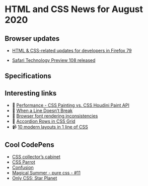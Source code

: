 # HTML and CSS News for August 2020

## Browser updates

- [HTML & CSS-related updates for developers in Firefox 79](https://developer.mozilla.org/en-US/docs/Mozilla/Firefox/Releases/79)

- [Safari Technology Preview 108 released](https://webkit.org/blog/10840/release-notes-for-safari-technology-preview-108/)

## Specifications


## Interesting links

- 📝 [Performance - CSS Painting vs. CSS Houdini Paint API](https://lisilinhart.info/posts/css-houdini-performance)
- 📝 [When a Line Doesn’t Break](https://css-tricks.com/when-a-line-doesnt-break/)
- 📝 [Browser font rendering inconsistencies](https://blog.stephaniestimac.com/posts/2020/06/browser-fonts/)
- 📝 [Accordion Rows in CSS Grid](https://meyerweb.com/eric/thoughts/2020/07/01/accordion-rows-in-css-grid)
- 📹 [10 modern layouts in 1 line of CSS](https://youtu.be/qm0IfG1GyZU)

## Cool CodePens

- [CSS collector’s cabinet](https://codepen.io/lynnandtonic/pen/LYGjqOo)
- [CSS Parrot](https://codepen.io/aitchiss/pen/XWXzxGq)
- [Confusion](https://codepen.io/tiffachoo/pen/abdLKaP)
- [Magical Summer - pure css - #11](https://codepen.io/ig_design/pen/KKVZdPq)
- [Only CSS: Star Planet](https://codepen.io/YusukeNakaya/pen/LYGOdeE)
